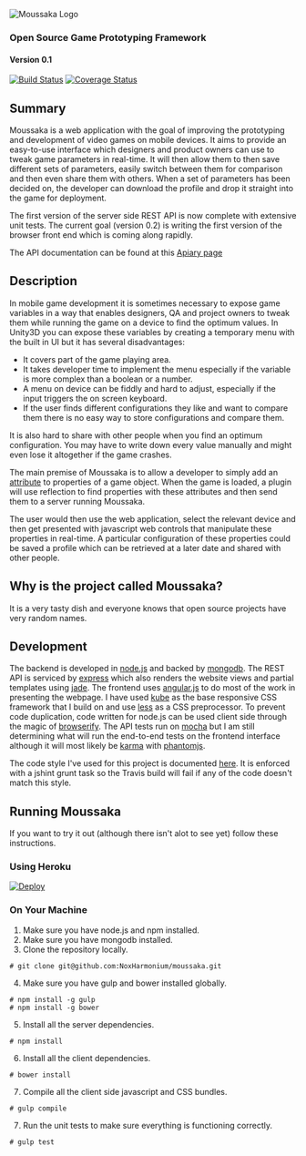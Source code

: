 ![Moussaka Logo](https://raw.githubusercontent.com/NoxHarmonium/unity-profiles/master/public/img/logo-with-text.png "Moussaka")
### Open Source Game Prototyping Framework

#### Version 0.1

[![Build Status](https://travis-ci.org/NoxHarmonium/moussaka.png?branch=master)](https://travis-ci.org/NoxHarmonium/moussaka) [![Coverage Status](https://img.shields.io/coveralls/NoxHarmonium/moussaka.svg)](https://coveralls.io/r/NoxHarmonium/moussaka?branch=)

## Summary

Moussaka is a web application with the goal of improving the prototyping and development of video games on mobile devices. It aims to provide an easy-to-use interface which designers and product owners can use to tweak game parameters in real-time. It will then allow them to then save different sets of parameters, easily switch between them for comparison and then even share them with others. When a set of parameters has been decided on, the developer can download the profile and drop it straight into the game for deployment.

The first version of the server side REST API is now complete with extensive unit tests. The current goal (version 0.2) is writing the first version of the browser front end which is coming along rapidly.  

The API documentation can be found at this [Apiary page](http://docs.unityprofiles.apiary.io/)

## Description

In mobile game development it is sometimes necessary to expose game variables in a way that enables designers, QA and project owners to tweak them while running the game on a device to find the optimum values. In Unity3D you can expose these variables by creating a temporary menu with the built in UI but it has several disadvantages:

- It covers part of the game playing area.
- It takes developer time to implement the menu especially if the variable is more complex than a boolean or a number.
- A menu on device can be fiddly and hard to adjust, especially if the input triggers the on screen keyboard.
- If the user finds different configurations they like and want to compare them there is no easy way to store configurations and compare them.

It is also hard to share with other people when you find an optimum configuration. You may have to write down every value manually and might even lose it altogether if the game crashes. 

The main premise of Moussaka is to allow a developer to simply add an [attribute](http://msdn.microsoft.com/en-us/library/z0w1kczw.aspx) to properties of a game object. When the game is loaded, a plugin will use reflection to find properties with these attributes and then send them to a server running Moussaka.

The user would then use the web application, select the relevant device and then get presented with javascript web controls that manipulate these properties in real-time. A particular configuration of these properties could be saved a profile which can be retrieved at a later date and shared with other people.

## Why is the project called Moussaka?
It is a very tasty dish and everyone knows that open source projects have very random names.
## Development 
The backend is developed in [node.js](nodejs.org) and backed by [mongodb](mongodb.org).
The REST API is serviced by [express](expressjs.com) which also renders the website views and partial templates using [jade](jade-lang.com). 
The frontend uses [angular.js](https://angularjs.org/) to do most of the work in presenting the webpage.
I have used [kube](http://imperavi.com/kube/) as the base responsive CSS framework that I build on and use [less](lesscss.org/) as a CSS preprocessor.
To prevent code duplication, code written for node.js can be used client side through the magic of [browserify](http://browserify.org/).
The API tests run on [mocha](visionmedia.github.io/mocha/) but I am still determining what will run the end-to-end tests on the frontend interface although it will most likely be [karma](karma-runner.github.io/) with [phantomjs](phantomjs.org).

The code style I've used for this project is documented [here](http://nodeguide.com/style.html). It is enforced with a jshint grunt task so the Travis build will fail if any of the code doesn't match this style.

## Running Moussaka

If you want to try it out (although there isn't alot to see yet) follow these instructions.

### Using Heroku

[![Deploy](https://www.herokucdn.com/deploy/button.png)](https://heroku.com/deploy)

### On Your Machine

1. Make sure you have node.js and npm installed.
2. Make sure you have mongodb installed.
3. Clone the repository locally.
    
```shell
# git clone git@github.com:NoxHarmonium/moussaka.git
```

4. Make sure you have gulp and bower installed globally.
    
```shell
# npm install -g gulp
# npm install -g bower
```

5. Install all the server dependencies.

```shell
# npm install
```

6. Install all the client dependencies.

```shell
# bower install
```

7. Compile all the client side javascript and CSS bundles.

```shell
# gulp compile
```

7. Run the unit tests to make sure everything is functioning correctly.

```shell
# gulp test
```







